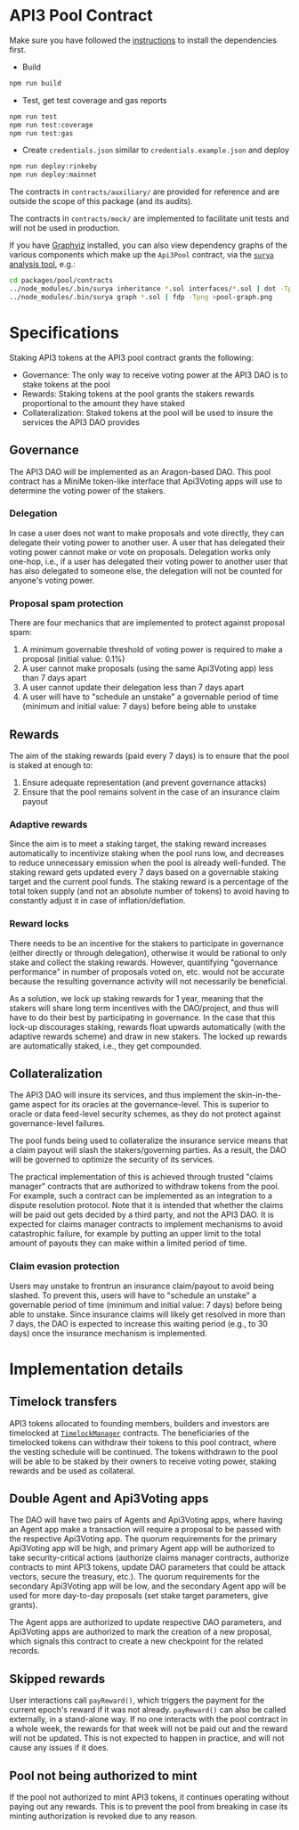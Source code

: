 # API3 Pool Contract

Make sure you have followed the [instructions](/README.md) to install the dependencies first.

- Build
```sh
npm run build
```
- Test, get test coverage and gas reports
```sh
npm run test
npm run test:coverage
npm run test:gas
```

- Create `credentials.json` similar to `credentials.example.json` and deploy
```sh
npm run deploy:rinkeby
npm run deploy:mainnet
```

The contracts in `contracts/auxiliary/` are provided for reference and are outside the scope of this package (and its audits).

The contracts in `contracts/mock/` are implemented to facilitate unit tests and will not be used in production.

If you have [Graphviz](https://www.graphviz.org/) installed, you can also view dependency graphs of the various components which make up the `Api3Pool` contract, via the [`surya` analysis tool](https://github.com/ConsenSys/surya), e.g.:

```sh
cd packages/pool/contracts
../node_modules/.bin/surya inheritance *.sol interfaces/*.sol | dot -Tpng >pool-inheritance.png
../node_modules/.bin/surya graph *.sol | fdp -Tpng >pool-graph.png
```

# Specifications

Staking API3 tokens at the API3 pool contract grants the following:
- Governance: The only way to receive voting power at the API3 DAO is to stake tokens at the pool
- Rewards: Staking tokens at the pool grants the stakers rewards proportional to the amount they have staked
- Collateralization: Staked tokens at the pool will be used to insure the services the API3 DAO provides

## Governance

The API3 DAO will be implemented as an Aragon-based DAO.
This pool contract has a MiniMe token-like interface that Api3Voting apps will use to determine the voting power of the stakers.

### Delegation

In case a user does not want to make proposals and vote directly, they can delegate their voting power to another user.
A user that has delegated their voting power cannot make or vote on proposals.
Delegation works only one-hop, i.e., if a user has delegated their voting power to another user that has also delegated to someone else, the delegation will not be counted for anyone's voting power.

### Proposal spam protection

There are four mechanics that are implemented to protect against proposal spam:

1. A minimum governable threshold of voting power is required to make a proposal (initial value: 0.1%)
2. A user cannot make proposals (using the same Api3Voting app) less than 7 days apart
3. A user cannot update their delegation less than 7 days apart
4. A user will have to "schedule an unstake" a governable period of time (minimum and initial value: 7 days) before being able to unstake

## Rewards

The aim of the staking rewards (paid every 7 days) is to ensure that the pool is staked at enough to:
1. Ensure adequate representation (and prevent governance attacks)
2. Ensure that the pool remains solvent in the case of an insurance claim payout

### Adaptive rewards

Since the aim is to meet a staking target, the staking reward increases automatically to incentivize staking when the pool runs low, and decreases to reduce unnecessary emission when the pool is already well-funded.
The staking reward gets updated every 7 days based on a governable staking target and the current pool funds.
The staking reward is a percentage of the total token supply (and not an absolute number of tokens) to avoid having to constantly adjust it in case of inflation/deflation.

### Reward locks

There needs to be an incentive for the stakers to participate in governance (either directly or through delegation), otherwise it would be rational to only stake and collect the staking rewards.
However, quantifying "governance performance" in number of proposals voted on, etc. would not be accurate because the resulting governance activity will not necessarily be beneficial.

As a solution, we lock up staking rewards for 1 year, meaning that the stakers will share long term incentives with the DAO/project, and thus will have to do their best by participating in governance.
In the case that this lock-up discourages staking, rewards float upwards automatically (with the adaptive rewards scheme) and draw in new stakers.
The locked up rewards are automatically staked, i.e., they get compounded.

## Collateralization

The API3 DAO will insure its services, and thus implement the skin-in-the-game aspect for its oracles at the governance-level.
This is superior to oracle or data feed-level security schemes, as they do not protect against governance-level failures.

The pool funds being used to collateralize the insurance service means that a claim payout will slash the stakers/governing parties.
As a result, the DAO will be governed to optimize the security of its services.

The practical implementation of this is achieved through trusted "claims manager" contracts that are authorized to withdraw tokens from the pool.
For example, such a contract can be implemented as an integration to a dispute resolution protocol.
Note that it is intended that whether the claims will be paid out gets decided by a third party, and not the API3 DAO.
It is expected for claims manager contracts to implement mechanisms to avoid catastrophic failure, for example by putting an upper limit to the total amount of payouts they can make within a limited period of time.

### Claim evasion protection

Users may unstake to frontrun an insurance claim/payout to avoid being slashed.
To prevent this, users will have to "schedule an unstake" a governable period of time (minimum and initial value: 7 days) before being able to unstake.
Since insurance claims will likely get resolved in more than 7 days, the DAO is expected to increase this waiting period (e.g., to 30 days) once the insurance mechanism is implemented.

# Implementation details

## Timelock transfers

API3 tokens allocated to founding members, builders and investors are timelocked at [`TimelockManager`](/contracts/auxiliary/TimelockManager.sol) contracts.
The beneficiaries of the timelocked tokens can withdraw their tokens to this pool contract, where the vesting schedule will be continued.
The tokens withdrawn to the pool will be able to be staked by their owners to receive voting power, staking rewards and be used as collateral.

## Double Agent and Api3Voting apps

The DAO will have two pairs of Agents and Api3Voting apps, where having an Agent app make a transaction will require a proposal to be passed with the respective Api3Voting app.
The quorum requirements for the primary Api3Voting app will be high, and primary Agent app will be authorized to take security-critical actions (authorize claims manager contracts, authorize contracts to mint API3 tokens, update DAO parameters that could be attack vectors, secure the treasury, etc.).
The quorum requirements for the secondary Api3Voting app will be low, and the secondary Agent app will be used for more day-to-day proposals (set stake target parameters, give grants).

The Agent apps are authorized to update respective DAO parameters, and Api3Voting apps are authorized to mark the creation of a new proposal, which signals this contract to create a new checkpoint for the related records.

## Skipped rewards

User interactions call `payReward()`, which triggers the payment for the current epoch's reward if it was not already.
`payReward()` can also be called externally, in a stand-alone way.
If no one interacts with the pool contract in a whole week, the rewards for that week will not be paid out and the reward will not be updated.
This is not expected to happen in practice, and will not cause any issues if it does.

## Pool not being authorized to mint

If the pool not authorized to mint API3 tokens, it continues operating without paying out any rewards.
This is to prevent the pool from breaking in case its minting authorization is revoked due to any reason.
